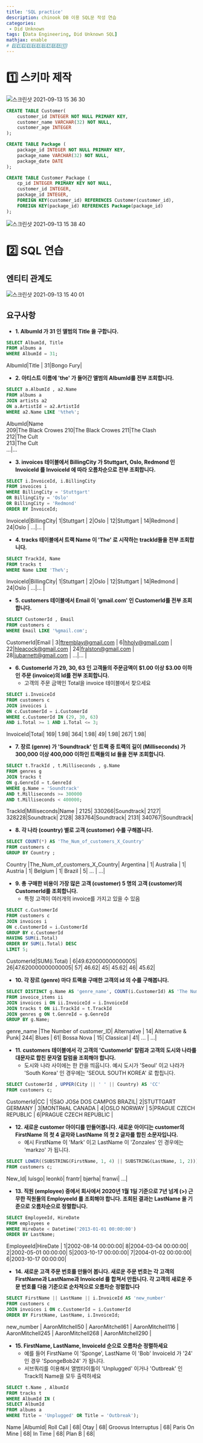 ```yaml
---
title: 'SQL practice'
description: chinook DB 이용 SQL문 작성 연습
categories:
 - Did Unknown
tags: [Data Engineering, Did Unknown SQL]
mathjax: enable
# 0️⃣1️⃣2️⃣3️⃣4️⃣5️⃣6️⃣7️⃣8️⃣9️⃣🔟
---
```


# 1️⃣ 스키마 제작

![스크린샷 2021-09-13 15 36 30](https://user-images.githubusercontent.com/79494088/133035288-8e0e533b-5c3e-4998-a705-8091b0521f16.png)

```sql
CREATE TABLE Customer(
    customer_id INTEGER NOT NULL PRIMARY KEY,
    customer_name VARCHAR(32) NOT NULL,
    customer_age INTEGER
);

CREATE TABLE Package (
	package_id INTEGER NOT NULL PRIMARY KEY,
	package_name VARCHAR(32) NOT NULL,
	package_date DATE
);

CREATE TABLE Customer_Package (
	cp_id INTEGER PRIMARY KEY NOT NULL,
	customer_id INTEGER,
	package_id INTEGER,
	FOREIGN KEY(customer_id) REFERENCES Customer(customer_id),
	FOREIGN KEY(package_id) REFERENCES Package(package_id)
);
```

![스크린샷 2021-09-13 15 38 40](https://user-images.githubusercontent.com/79494088/133035518-cecf9b3f-eeb0-4128-a21f-e63bfddab727.png)

# 2️⃣ SQL 연습

## 엔티티 관계도

![스크린샷 2021-09-13 15 40 01](https://user-images.githubusercontent.com/79494088/133035655-273a0029-539f-480d-9c59-c3cb1fb496ce.png)

## 요구사항
- **1. AlbumId 가 31 인 앨범의 Title 을 구합니다.**

```sql
SELECT AlbumId, Title 
FROM albums a
WHERE AlbumId = 31;
```

AlbumId|Title     |
     31|Bongo Fury|

- **2. 아티스트 이름에 'the' 가 들어간 앨범의 AlbumId를 전부 조회합니다.**

```sql
SELECT a.AlbumId , a2.Name 
FROM albums a 
JOIN artists a2
ON a.ArtistId = a2.ArtistId
WHERE a2.Name LIKE '%the%';
```

AlbumId|Name             
    209|The Black Crowes 
    210|The Black Crowes 
    211|The Clash        
    212|The Cult         
    213|The Cult         
    ...|...       

- **3. invoices 테이블에서 BillingCity 가 Stuttgart, Oslo, Redmond 인 InvoiceId 를 InvoiceId 에 따라 오름차순으로 전부 조회합니다.**

```sql
SELECT i.InvoiceId, i.BillingCity
FROM invoices i
WHERE BillingCity = 'Stuttgart'
OR BillingCity = 'Oslo'
OR BillingCity = 'Redmond'
ORDER BY InvoiceId;
```

InvoiceId|BillingCity|
        1|Stuttgart  |
        2|Oslo       |
       12|Stuttgart  |
       14|Redmond    |
       24|Oslo       |
       ...|...    |

- **4. tracks 테이블에서 트랙 Name 이 'The' 로 시작하는 trackId들을 전부 조회합니다.**

```sql
SELECT TrackId, Name 
FROM tracks t
WHERE Name LIKE 'The%';
```

InvoiceId|BillingCity|
        1|Stuttgart  |
        2|Oslo       |
       12|Stuttgart  |
       14|Redmond    |
       24|Oslo       |
       ...|...    |

- **5. customers 테이블에서 Email 이 'gmail.com' 인 CustomerId를 전부 조회합니다.**

```sql
SELECT CustomerId , Email 
FROM customers c 
WHERE Email LIKE '%gmail.com';
```

CustomerId|Email                      |
         3|ftremblay@gmail.com        |
         6|hholy@gmail.com            |
        22|hleacock@gmail.com         |
        24|fralston@gmail.com         |
        28|jubarnett@gmail.com        |
        ...|...       |

- **6. CustomerId 가 29, 30, 63 인 고객들의 주문금액이 $1.00 이상 $3.00 이하인 주문 (invoice)의 Id를 전부 조회합니다.**
  - 고객의 주문 금액인 Total을 invoice 테이블에서 찾으세요

```sql
SELECT i.InvoiceId 
FROM customers c
JOIN invoices i 
ON c.CustomerId = i.CustomerId
WHERE c.CustomerId IN (29, 30, 63)
AND i.Total >= 1 AND i.Total <= 3;
```

InvoiceId|Total|
      169| 1.98|
      364| 1.98|
       49| 1.98|
      267| 1.98|


- **7. 장르 (genre) 가 'Soundtrack' 인 트랙 중 트랙의 길이 (Milliseconds) 가 300,000 이상 400,000 이하인 트랙들의 Id 들을 전부 조회합니다.**

```sql
SELECT t.TrackId , t.Milliseconds , g.Name  
FROM genres g 
JOIN tracks t 
ON g.GenreId = t.GenreId
WHERE g.Name = 'Soundtrack'
AND t.Milliseconds >= 300000
AND t.Milliseconds < 400000;
```

TrackId|Milliseconds|Name      |
   2125|      330266|Soundtrack|
   2127|      328228|Soundtrack|
   2128|      383764|Soundtrack|
   2131|      340767|Soundtrack|

- **8. 각 나라 (country) 별로 고객 (customer) 수를 구해봅니다.**

```sql
SELECT COUNT(*) AS 'The_Num_of_customers_X_Country'
FROM customers c 
GROUP BY Country ;
```

Country       |The_Num_of_customers_X_Country|
Argentina     |                             1|
Australia     |                             1|
Austria       |                             1|
Belgium       |                             1|
Brazil        |                             5|
...        |                             ...|

- **9. 총 구매한 비용이 가장 많은 고객 (customer) 5 명의 고객 (customer)의 CustomerId를 조회합니다.**
  - 특정 고객이 여러개의 invoice를 가지고 있을 수 있음

```sql
SELECT c.CustomerId
FROM customers c
JOIN invoices i 
ON c.CustomerId = i.CustomerId
GROUP BY c.CustomerId
HAVING SUM(i.Total)
ORDER BY SUM(i.Total) DESC
LIMIT 5; 
```

CustomerId|SUM(i.Total)      |
         6|49.620000000000005|
        26|47.620000000000005|
        57|             46.62|
        45|             45.62|
        46|             45.62|

- **10. 각 장르 (genre) 마다 트랙을 구매한 고객의 id 의 수를 구해봅니다.**

```sql
SELECT DISTINCT g.Name AS 'genre_name', COUNT(i.CustomerId) AS 'The Number of customer_ID'
FROM invoice_items ii 
JOIN invoices i ON ii.InvoiceId = i.InvoiceId 
JOIN tracks t ON ii.TrackId = t.TrackId 
JOIN genres g ON t.GenreId = g.GenreId
GROUP BY g.Name;
```

genre_name        |The Number of customer_ID|
Alternative       |                       14|
Alternative & Punk|                      244|
Blues             |                       61|
Bossa Nova        |                       15|
Classical         |                       41|
...            |                        ...|

- **11. customers 테이블에서 각 고객의 'CustomerId' 칼럼과 고객의 도시와 나라를 대문자로 합친 문자열 칼럼을 조회해야 합니다.**
  - 도시와 나라 사이에는 한 칸을 띄웁니다. 예시 도시가 'Seoul' 이고 나라가 'South Korea' 인 경우에는 'SEOUL SOUTH KOREA' 로 합칩니다.

```sql
SELECT CustomerId , UPPER(City || ' ' || Country) AS 'CC'
FROM customers c;
```

CustomerId|CC                        |
         1|SãO JOSé DOS CAMPOS BRAZIL|
         2|STUTTGART GERMANY         |
         3|MONTRéAL CANADA           |
         4|OSLO NORWAY               |
         5|PRAGUE CZECH REPUBLIC     |
         6|PRAGUE CZECH REPUBLIC     |

- **12. 새로운 customer 아이디를 만들어봅니다. 새로운 아이디는 customer의 FirstName 의 첫 4 글자와 LastName 의 첫 2 글자를 합친 소문자입니다.**
  - 예시 FirstName 이 'Mark' 이고 LastName 이 'Zonzales' 인 경우에는 'markzo' 가 됩니다.

```sql
SELECT LOWER((SUBSTRING(FirstName, 1, 4) || SUBSTRING(LastName, 1, 2))) AS 'New_Id'
FROM customers c; 
```

New_Id|
luísgo|
leonkö|
frantr|
bjørha|
franwi|
...|
         
- **13. 직원 (employee) 중에서 회사에서 2020년 1월 1일 기준으로 7년 넘게 (>) 근무한 직원들의 EmployeeId 를 조회해야 합니다. 조회된 결과는 LastName 을 기준으로 오름차순으로 정렬합니다.**

```sql
SELECT EmployeeId, HireDate 
FROM employees e
WHERE HireDate < Datetime('2013-01-01 00:00:00')
ORDER BY LastName;
```

EmployeeId|HireDate           |
         1|2002-08-14 00:00:00|
         8|2004-03-04 00:00:00|
         2|2002-05-01 00:00:00|
         5|2003-10-17 00:00:00|
         7|2004-01-02 00:00:00|
         6|2003-10-17 00:00:00|

- **14. 새로운 고객 주문 번호를 만들어 봅니다. 새로운 주문 번호는 각 고객의 FirstName과 LastName과 InvoiceId 를 합쳐서 만듭니다. 각 고객의 새로운 주문 번호를 다음 기준으로 순차적으로 오름차순 정렬합니다**

```sql
SELECT FirstName || LastName || i.InvoiceId AS 'new_number' 
FROM customers c 
JOIN invoices i ON c.CustomerId = i.CustomerId
ORDER BY FirstName, LastName, i.InvoiceId;
```

new_number             |
AaronMitchell50        |
AaronMitchell61        |
AaronMitchell116       |
AaronMitchell245       |
AaronMitchell268       |
AaronMitchell290       |

- **15. FirstName, LastName, InvoiceId 순으로 오름차순 정렬하세요**
  - 예를 들어 FirstName 이 'Sponge', LastName 이 'Bob' InvoiceId 가 '24' 인 경우 'SpongeBob24' 가 됩니다.
  - 서브쿼리를 이용해서 앨범타이틀이 'Unplugged' 이거나 'Outbreak' 인 Track의 Name을 모두 출력하세요

```sql
SELECT t.Name , AlbumId 
FROM tracks t
WHERE AlbumId IN (
SELECT AlbumId 
FROM albums a
WHERE Title = 'Unplugged' OR Title = 'Outbreak');
```

Name                                   |AlbumId|
Roll Call                              |     68|
Otay                                   |     68|
Groovus Interruptus                    |     68|
Paris On Mine                          |     68|
In Time                                |     68|
Plan B                                 |     68|